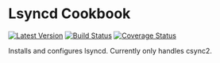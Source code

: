 # Lsyncd Cookbook

[![Latest Version](http://img.shields.io/github/release/adamkrone/chef-lsyncd.svg?style=flat-square)][release]
[![Build Status](http://img.shields.io/travis-ci/release/adamkrone/chef-lsyncd.svg?style=flat-square)][build]
[![Coverage Status](http://img.shields.io/coveralls/release/adamkrone/chef-lsyncd.svg?style=flat-square)][coverage]

[release]: https://github.com/adamkrone/chef-lsyncd/releases
[build]: https://travis-ci.org/adamkrone/chef-lsyncd
[coverage]: https://coveralls.io/r/adamkrone/chef-lsyncd

Installs and configures lsyncd. Currently only handles csync2.
